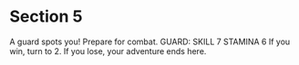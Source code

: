# Section 5

A guard spots you! Prepare for combat.
GUARD: SKILL 7  STAMINA 6
If you win, turn to 2. If you lose, your adventure ends here.